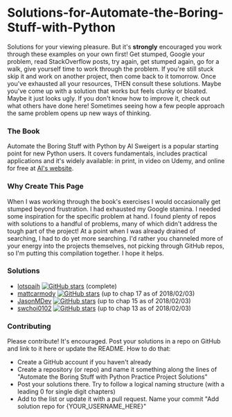 # Solutions-for-Automate-the-Boring-Stuff-with-Python
Solutions for your viewing pleasure. But it's **strongly** encouraged you work through these examples on your own first! Get stumped, Google your problem, read StackOverflow posts, try again, get stumped again, go for a walk, give yourself time to work through the problem. If you're still stuck skip it and work on another project, then come back to it tomorrow. Once you've exhausted all your resources, THEN consult these solutions. 
Maybe you've come up with a solution that works but feels clunky or bloated. Maybe it just looks ugly. If you don't know how to improve it, check out what others have done here! Sometimes seeing how a few people approach the same problem opens up new ways of thinking.
### The Book
Automate the Boring Stuff with Python by Al Sweigert is a popular starting point for new Python users. It covers fundamentals, includes practical applications and it's widely available: in print, in video on Udemy, and online for free at [Al's website](https://inventwithpython.com/#automate). 
### Why Create This Page
When I was working through the book's exercises I would occasionally get stumped beyond frustration. I had exhausted my Google stamina. I needed some inspiration for the specific problem at hand. I found plenty of repos with solutions to a handful of problems, many of which didn't address the tough part of the project! At a point when I was already drained of searching, I had to do yet more searching. I'd rather you channeled more of your energy into the projects themselves, not picking through GitHub repos, so I'm putting this compilation together. I hope it helps.
### Solutions
* [lotspaih](https://github.com/lotspaih/automateBoringstuffPython) [![GitHub stars](https://img.shields.io/github/stars/lotspaih/automateBoringstuffPython.svg)](https://github.com/lotspaih/automateBoringstuffPython/stargazers) (complete)
* [mattcarmody](https://github.com/mattcarmody/Automate-the-Boring-Stuff-with-Python-Practice-Projects) [![GitHub stars](https://img.shields.io/github/stars/mattcarmody/Automate-the-Boring-Stuff-with-Python-Practice-Projects.svg)](https://github.com/mattcarmody/Automate-the-Boring-Stuff-with-Python-Practice-Projects/stargazers) (up to chap 17 as of 2018/02/03)
* [JasonMDev](https://github.com/JasonMDev/automate-boring-stuff) [![GitHub stars](https://img.shields.io/github/stars/JasonMDev/automate-boring-stuff.svg)](https://github.com/JasonMDev/automate-boring-stuff/stargazers) (up to chap 15 as of 2018/02/03)
* [swchoi0102](https://github.com/swchoi0102/automate-the-boring-stuff) [![GitHub stars](https://img.shields.io/github/stars/swchoi0102/automate-the-boring-stuff.svg)](https://github.com/swchoi0102/automate-the-boring-stuff/stargazers) (up to chap 13 as of 2018/02/03)
### Contributing
Please contribute! It's encouraged. Post your solutions in a repo on GitHub and link to it here or update the README. How to do that:
* Create a GitHub account if you haven't already
* Create a repository (or repo) and name it something along the lines of "Automate the Boring Stuff with Python Practice Project Solutions"
* Post your solutions there. Try to follow a logical naming structure (with a leading 0 for single digit chapters)
* Add to the list or update it with a pull request. Name your commit "Add solution repo for {YOUR_USERNAME_HERE}"
